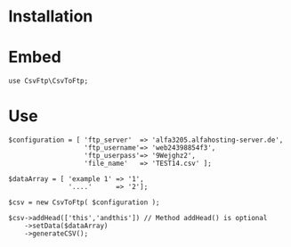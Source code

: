# Installation

# Embed

    use CsvFtp\CsvToFtp;

# Use

    $configuration = [ 'ftp_server'  => 'alfa3205.alfahosting-server.de',
                       'ftp_username'=> 'web24398854f3',
                       'ftp_userpass'=> '9Wejghz2',
                       'file_name'   => 'TEST14.csv' ];

    $dataArray = [ 'example 1' => '1',
                   '....'      => '2'];

    $csv = new CsvToFtp( $configuration );

    $csv->addHead(['this','andthis']) // Method addHead() is optional 
        ->setData($dataArray)
        ->generateCSV();

